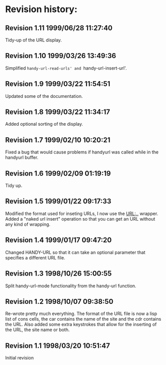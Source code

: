# Revision history:

## Revision 1.11  1999/06/28 11:27:40
Tidy-up of the URL display.

## Revision 1.10  1999/03/26 13:49:36
Simplified `handy-url-read-urls' and `handy-url-insert-url'.

## Revision 1.9  1999/03/22 11:54:51
Updated some of the documentation.

## Revision 1.8  1999/03/22 11:34:17
Added optional sorting of the display.

## Revision 1.7  1999/02/10 10:20:21
Fixed a bug that would cause problems if handyurl was called while in the
handyurl buffer.

## Revision 1.6  1999/02/09 01:19:19
Tidy up.

## Revision 1.5  1999/01/22 09:17:33
Modified the format used for inseting URLs, I now use the <URL:..> wrapper.
Added a "naked url insert" operation so that you can get an URL without any
kind of wrapping.

## Revision 1.4  1999/01/17 09:47:20
Changed HANDY-URL so that it can take an optional parameter that specifies a
different URL file.

## Revision 1.3  1998/10/26 15:00:55
Split handy-url-mode functionality from the handy-url function.

## Revision 1.2  1998/10/07 09:38:50
Re-wrote pretty much everything. The format of the URL file is now a lisp
list of cons cells, the car contains the name of the site and the cdr
contains the URL. Also added some extra keystrokes that allow for the
inserting of the URL, the site name or both.

## Revision 1.1  1998/03/20 10:51:47
Initial revision
